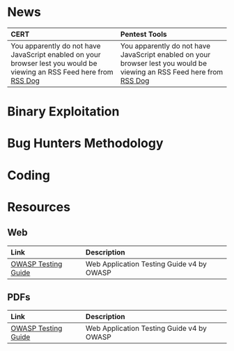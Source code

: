 <!-- TITLE: Home -->
<!-- SUBTITLE: A quick summary of Home -->

# News
| CERT | Pentest Tools |
| :--- | :--- |
| <script type="text/javascript" language="javascript" src="https://www.rssdog.com/index.php?url=https%3A%2F%2Fwww.us-cert.gov%2Fncas%2Fcurrent-activity.xml&amp;mode=javascript&amp;showonly=&amp;maxitems=6&amp;showdescs=1&amp;desctrim=192&amp;descmax=0&amp;tabwidth=90%25&amp;linktarget=_blank&amp;textsize=inherit&amp;bordercol=%23d4d0c8&amp;headbgcol=%23999999&amp;headtxtcol=%23ffffff&amp;titlebgcol=%23f1eded&amp;titletxtcol=%23000000&amp;itembgcol=%23ffffff&amp;itemtxtcol=%23000000&amp;ctl=0"></script><noscript> You apparently do not have JavaScript enabled on your browser lest you would be viewing an RSS Feed here from <a href="//rssdog.com/">RSS Dog</a> </noscript> | <script type="text/javascript" language="javascript" src="https://www.rssdog.com/index.php?url=http%3A%2F%2Ffeeds.feedburner.com%2FPentestTools&amp;mode=javascript&amp;showonly=&amp;maxitems=12&amp;showdescs=0&amp;desctrim=192&amp;descmax=0&amp;tabwidth=90%25&amp;linktarget=_blank&amp;textsize=inherit&amp;bordercol=%23d4d0c8&amp;headbgcol=%23999999&amp;headtxtcol=%23ffffff&amp;titlebgcol=%23f1eded&amp;titletxtcol=%23000000&amp;itembgcol=%23ffffff&amp;itemtxtcol=%23000000&amp;ctl=0"></script><noscript> You apparently do not have JavaScript enabled on your browser lest you would be viewing an RSS Feed here from <a href="//rssdog.com/">RSS Dog</a> </noscript>

# Binary Exploitation
# Bug Hunters Methodology
# Coding
# Resources
## Web
| Link | Description |
| :--- | :--- |
| [OWASP Testing Guide](#) | Web Application Testing Guide v4 by OWASP |

## PDFs
| Link | Description |
| :--- | :--- |
| [OWASP Testing Guide](#) | Web Application Testing Guide v4 by OWASP |

